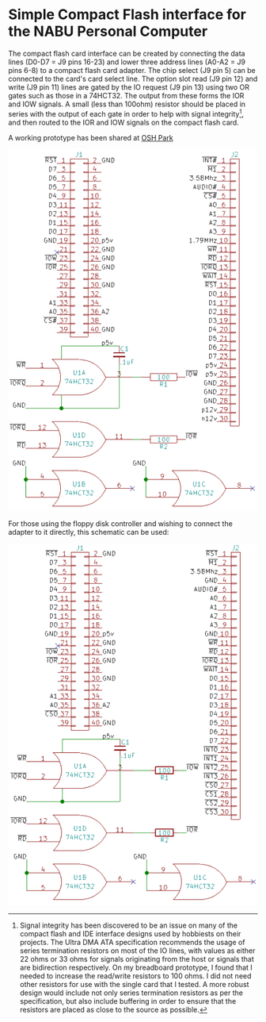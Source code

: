 # Simple Compact Flash interface for the NABU Personal Computer

The compact flash card interface can be created by connecting the data lines (D0-D7 = J9 pins 16-23) and lower three address lines (A0-A2 = J9 pins 6-8) to a compact flash card adapter.  The chip select (J9 pin 5) can be connected to the card's card select line.  The option slot read (J9 pin 12) and write (J9 pin 11) lines are gated by the IO request (J9 pin 13) using two OR gates such as those in a 74HCT32.  The output from these forms the IOR and IOW signals.  A small (less than 100ohm) resistor should be placed in series with the output of each gate in order to help with signal integrity[^1], and then routed to the IOR and IOW signals on the compact flash card.

A working prototype has been shared at [OSH Park](https://oshpark.com/shared_projects/MVhAVmNW)

![schematic](https://github.com/randomvariations/nabu.cpm/blob/main/cf_adapter/images/cf_schematic.png?raw=true)

For those using the floppy disk controller and wishing to connect the adapter to it directly, this schematic can be used:

![schematic](https://github.com/randomvariations/nabu.cpm/blob/main/cf_adapter/images/cf_schematic_fdc.png?raw=true)


[^1]:  Signal integrity has been discovered to be an issue on many of the compact flash and IDE interface designs used by hobbiests on their projects.  The Ultra DMA ATA specification recommends the usage of series termination resistors on most of the IO lines, with values as either 22 ohms or 33 ohms for signals originating from the host or signals that are bidirection respectively.  On my breadboard prototype, I found that I needed to increase the read/write resistors to 100 ohms.  I did not need other resistors for use with the single card that I tested.  A more robust design would include not only series termination resistors as per the specification, but also include buffering in order to ensure that the resistors are placed as close to the source as possible.
